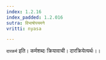```yaml
---
index: 1.2.16
index_padded: 1.2.016
sutra: विभाषोपयमने
vritti: nyasa

---
```

`दारकर्म` इति। कर्मशब्दः क्रियावाची। दारक्रियेत्यर्थः।।